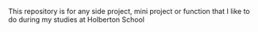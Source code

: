This repository is for any side project, mini project or function that I like to do during my studies at Holberton School
